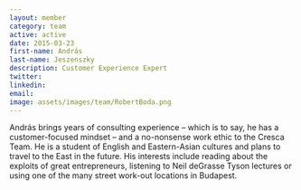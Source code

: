 ```yaml
---
layout: member
category: team
active: active
date: 2015-03-23
first-name: András
last-name: Jeszenszky
description: Customer Experience Expert
twitter:
linkedin:
email:
image: assets/images/team/RobertBoda.png
---
```

András brings years of consulting experience – which is to say, he has a customer-focused mindset – and a no-nonsense work ethic to the Cresca Team. He is a student of English and Eastern-Asian cultures and plans to travel to the East in the future. His interests include reading about the exploits of great entrepreneurs, listening to Neil deGrasse Tyson lectures or using one of the many street work-out locations in Budapest.
